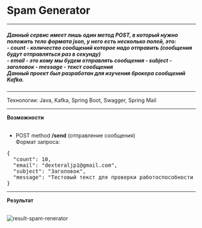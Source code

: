<h1>Spam Generator</h1>


__________________________________________________

<h5>Данный сервис имеет лишь один метод POST, в который нужно положить тело формата json, у него есть несколько полей, это: <br> 
- count - количество сообщений которое надо отправить (сообщения будут отправляться раз в секунду)<br> 
- email - это кому мы будем отправлять сообщения
- subject - заголовок
- message - текст сообщения

<br>
Данный проект был разработан для изучения брокера сообщений Kafka.
</h5>


---------------------------------------------------

Технологии: Java, Kafka, Spring Boot, Swagger, Spring Mail


---------------------------------------------------


**Возможности**
<br><br>

- POST method **/send** (отправление сообщения) <br>
  Формат запроса:
<pre>
{
  "count": 10,
  "email": "dexteraljp1@gmail.com",
  "subject": "Заголовок",
  "message": "Тестовый текст для проверки работоспособности проекта"
}</pre>




---------------------------------------------------


**Результат**
<br><br>


![result-spam-renerator](https://user-images.githubusercontent.com/86868993/164421612-843cd7df-823c-4734-95ce-5a55c40bf7a9.png)


